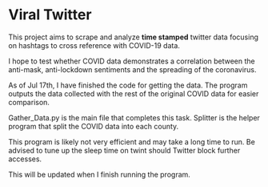 # **Viral Twitter**
This project aims to scrape and analyze **time stamped** twitter data focusing on hashtags to 
cross reference with COVID-19 data.

I hope to test whether COVID data demonstrates a correlation between the anti-mask, anti-lockdown
sentiments and the spreading of the coronavirus.

As of Jul 17th, I have finished the code for getting the data. The program outputs the data
collected with the rest of the original COVID data for easier comparison.

Gather_Data.py is the main file that completes this task. Splitter is the helper program that
split the COVID data into each county.

This program is likely not very efficient and may take a long time to run. Be advised to tune
up the sleep time on twint should Twitter block further accesses.

This will be updated when I finish running the program.
